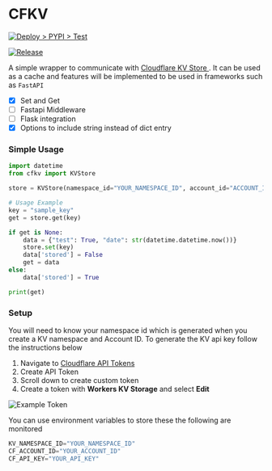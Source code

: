 # CFKV

[![Deploy > PYPI > Test ](https://github.com/mooncitizen/python-cfkv/actions/workflows/testpypi.yaml/badge.svg)](https://github.com/mooncitizen/python-cfkv/actions/workflows/testpypi.yaml)

[![Release](https://github.com/mooncitizen/python-cfkv/actions/workflows/pypi.yaml/badge.svg)](https://github.com/mooncitizen/python-cfkv/actions/workflows/pypi.yaml)

A simple wrapper to communicate with [Cloudflare KV Store ](https://developers.cloudflare.com/kv/). It can be used as a cache and features will be implemented to be used in frameworks such as ```FastAPI```

- [x] Set and Get
- [ ] Fastapi Middleware
- [ ] Flask integration
- [x] Options to include string instead of dict entry

### Simple Usage

```python
import datetime
from cfkv import KVStore

store = KVStore(namespace_id="YOUR_NAMESPACE_ID", account_id="ACCOUNT_ID", api_key="API_KEY")

# Usage Example
key = "sample_key"
get = store.get(key)

if get is None:
    data = {"test": True, "date": str(datetime.datetime.now())}
    store.set(key)
    data['stored'] = False
    get = data
else:
    data['stored'] = True

print(get)
```

### Setup

You will need to know your namespace id which is generated when you create a KV namespace and Account ID. To generate the KV api key follow the instructions below

1. Navigate to [Cloudflare API Tokens](https://dash.cloudflare.com/profile/api-tokens)
2. Create API Token
3. Scroll down to create custom token
4. Create a token with **Workers KV Storage** and select **Edit**

![Example Token](github/image.png)

You can use environment variables to store these the following are monitored
```python
KV_NAMESPACE_ID="YOUR_NAMESPACE_ID"
CF_ACCOUNT_ID="YOUR_ACCOUNT_ID"
CF_API_KEY="YOUR_API_KEY"
```